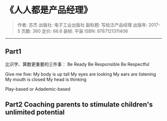 # 《人人都是产品经理》
> 作者:  苏杰 
> 出版社: 电子工业出版社
> 副标题: 写给泛产品经理
> 出版年: 2017-5
> 页数: 360
> 定价: 66.6
> 装帧: 平装
ISBN: 9787121311406
---

## Part1

比识字、算数更重要的三件事：
Be Ready
Be Responsible
Be Respectful


Give me five:
My body is up tall
My eyes are looking
My ears are listening
My mouth is closed
My head is thinking

Play-based or Adademic-based

## Part2 Coaching parents to stimulate children's unlimited potential
